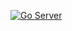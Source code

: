 [![Go Server](https://github.com/pyprism/Device-Chronicle/actions/workflows/go.yaml/badge.svg)](https://github.com/pyprism/Device-Chronicle/actions/workflows/go.yaml)
